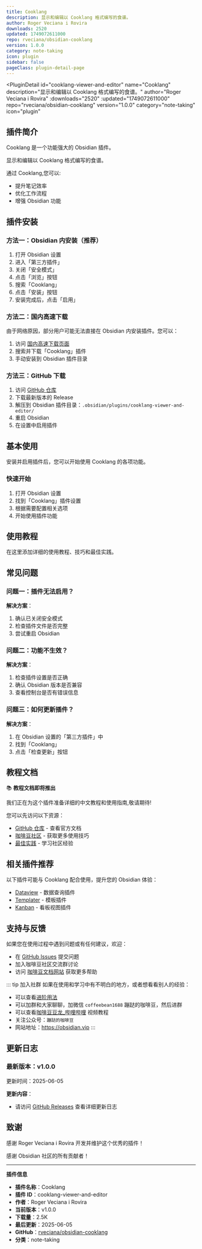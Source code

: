 ```yaml
---
title: Cooklang
description: 显示和编辑以 Cooklang 格式编写的食谱。
author: Roger Veciana i Rovira
downloads: 2520
updated: 1749072611000
repo: rveciana/obsidian-cooklang
version: 1.0.0
category: note-taking
icon: plugin
sidebar: false
pageClass: plugin-detail-page
---
```


<PluginDetail
  id="cooklang-viewer-and-editor"
  name="Cooklang"
  description="显示和编辑以 Cooklang 格式编写的食谱。"
  author="Roger Veciana i Rovira"
  :downloads="2520"
  :updated="1749072611000"
  repo="rveciana/obsidian-cooklang"
  version="1.0.0"
  category="note-taking"
  icon="plugin"
>

<!-- AUTO_GENERATED_START -->
## 插件简介

Cooklang 是一个功能强大的 Obsidian 插件。

显示和编辑以 Cooklang 格式编写的食谱。

通过 Cooklang,您可以:

- 提升笔记效率
- 优化工作流程
- 增强 Obsidian 功能

<!-- AUTO_GENERATED_END -->

<!-- AUTO_GENERATED_START -->
## 插件安装

### 方法一：Obsidian 内安装（推荐）

1. 打开 Obsidian 设置
2. 进入「第三方插件」
3. 关闭「安全模式」
4. 点击「浏览」按钮
5. 搜索「Cooklang」
6. 点击「安装」按钮
7. 安装完成后，点击「启用」

### 方法二：国内高速下载

由于网络原因，部分用户可能无法直接在 Obsidian 内安装插件。您可以：

1. 访问 [国内高速下载页面](/zh/documentation/obsidian-plugins-download.html)
2. 搜索并下载「Cooklang」插件
3. 手动安装到 Obsidian 插件目录

### 方法三：GitHub 下载

1. 访问 [GitHub 仓库](https://github.com/rveciana/obsidian-cooklang)
2. 下载最新版本的 Release
3. 解压到 Obsidian 插件目录：`.obsidian/plugins/cooklang-viewer-and-editor/`
4. 重启 Obsidian
5. 在设置中启用插件

## 基本使用

安装并启用插件后，您可以开始使用 Cooklang 的各项功能。

### 快速开始

1. 打开 Obsidian 设置
2. 找到「Cooklang」插件设置
3. 根据需要配置相关选项
4. 开始使用插件功能

<!-- AUTO_GENERATED_END -->

<!-- CUSTOM_CONTENT_START:tutorial -->
## 使用教程

在这里添加详细的使用教程、技巧和最佳实践。

<!-- CUSTOM_CONTENT_END:tutorial -->

<!-- SHARED_CONTENT_START -->
## 常见问题

### 问题一：插件无法启用？

**解决方案**：
1. 确认已关闭安全模式
2. 检查插件文件是否完整
3. 尝试重启 Obsidian

### 问题二：功能不生效？

**解决方案**：
1. 检查插件设置是否正确
2. 确认 Obsidian 版本是否兼容
3. 查看控制台是否有错误信息

### 问题三：如何更新插件？

**解决方案**：
1. 在 Obsidian 设置的「第三方插件」中
2. 找到「Cooklang」
3. 点击「检查更新」按钮

## 教程文档

📚 **教程文档即将推出**

我们正在为这个插件准备详细的中文教程和使用指南,敬请期待!

您可以先访问以下资源：
- [GitHub 仓库](https://github.com/rveciana/obsidian-cooklang) - 查看官方文档
- [咖啡豆社区](/zh/bases/) - 获取更多使用技巧
- [最佳实践](/zh/best-practices/) - 学习社区经验

## 相关插件推荐

以下插件可能与 Cooklang 配合使用，提升您的 Obsidian 体验：

- [Dataview](/zh/plugins/dataview.html) - 数据查询插件
- [Templater](/zh/plugins/templater-obsidian.html) - 模板插件
- [Kanban](/zh/plugins/obsidian-kanban.html) - 看板视图插件

## 支持与反馈

如果您在使用过程中遇到问题或有任何建议，欢迎：

- 在 [GitHub Issues](https://github.com/rveciana/obsidian-cooklang/issues) 提交问题
- 加入咖啡豆社区交流群讨论
- 访问 [咖啡豆文档网站](https://obsidian.vip) 获取更多帮助

::: tip 加入社群
如果在使用和学习中有不明白的地方，或者想看看别人的经验：
- 可以查看[进阶用法](/zh/advanced)
- 可以加群和大家聊聊，加微信 `coffeebean1688` 蹦跶的咖啡豆，然后进群
- 可以查看[咖啡豆豆龙_哔哩哔哩](https://space.bilibili.com/618777356) 视频教程
- 关注公众号：`蹦跶的咖啡豆`
- 网站地址：https://obsidian.vip
:::
<!-- SHARED_CONTENT_END -->

<!-- AUTO_GENERATED_START -->
## 更新日志

### 最新版本：v1.0.0

更新时间：2025-06-05

**更新内容**：
- 请访问 [GitHub Releases](https://github.com/rveciana/obsidian-cooklang/releases) 查看详细更新日志

## 致谢

感谢 Roger Veciana i Rovira 开发并维护这个优秀的插件！

感谢 Obsidian 社区的所有贡献者！

---

**插件信息**
- **插件名称**：Cooklang
- **插件 ID**：cooklang-viewer-and-editor
- **作者**：Roger Veciana i Rovira
- **当前版本**：v1.0.0
- **下载量**：2.5K
- **最后更新**：2025-06-05
- **GitHub**：[rveciana/obsidian-cooklang](https://github.com/rveciana/obsidian-cooklang)
- **分类**：note-taking
<!-- AUTO_GENERATED_END -->

</PluginDetail>

